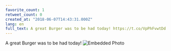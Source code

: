 ```yaml
---
favorite_count: 1
retweet_count: 0
created_at: "2018-06-07T14:43:31.000Z"
lang: en
full_text: A great Burger was to be had today! https://t.co/VpPhFvwtDd
---
```


A great Burger was to be had today!
![Embedded Photo](https://twitter-media-coderbyheart.s3.eu-north-1.amazonaws.com/1004735610425364480-DfGJswqWsAIolV2.jpg)
